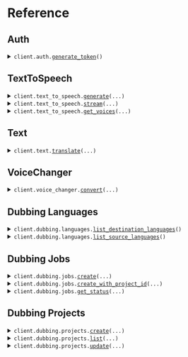 # Reference
## Auth
<details><summary><code>client.auth.<a href="src/murf/auth/client.py">generate_token</a>()</code></summary>
<dl>
<dd>

#### 📝 Description

<dl>
<dd>

<dl>
<dd>

Generates an auth token for authenticating your requests
</dd>
</dl>
</dd>
</dl>

#### 🔌 Usage

<dl>
<dd>

<dl>
<dd>

```python
from murf import Murf

client = Murf(
    api_key="YOUR_API_KEY",
)
client.auth.generate_token()

```
</dd>
</dl>
</dd>
</dl>

#### ⚙️ Parameters

<dl>
<dd>

<dl>
<dd>

**request_options:** `typing.Optional[RequestOptions]` — Request-specific configuration.
    
</dd>
</dl>
</dd>
</dl>


</dd>
</dl>
</details>

## TextToSpeech
<details><summary><code>client.text_to_speech.<a href="src/murf/text_to_speech/client.py">generate</a>(...)</code></summary>
<dl>
<dd>

#### 📝 Description

<dl>
<dd>

<dl>
<dd>

Returns a url to the generated audio file along with other associated properties.
</dd>
</dl>
</dd>
</dl>

#### 🔌 Usage

<dl>
<dd>

<dl>
<dd>

```python
from murf import Murf

client = Murf(
    api_key="YOUR_API_KEY",
)
client.text_to_speech.generate(
    format="MP3",
    sample_rate=44100.0,
    text="Hello, world!",
    voice_id="en-US-natalie",
)

```
</dd>
</dl>
</dd>
</dl>

#### ⚙️ Parameters

<dl>
<dd>

<dl>
<dd>

**text:** `str` — The text that is to be synthesised. e.g. 'Hello there [pause 1s] friend'
    
</dd>
</dl>

<dl>
<dd>

**voice_id:** `str` — Use the GET /v1/speech/voices API to find supported voiceIds. You can use either the voiceId (e.g. en-US-natalie) or just the voice actor's name (e.g. natalie).
    
</dd>
</dl>

<dl>
<dd>

**audio_duration:** `typing.Optional[float]` — This parameter allows specifying the duration (in seconds) for the generated audio. If the value is 0, this parameter will be ignored. Only available for Gen2 model.
    
</dd>
</dl>

<dl>
<dd>

**channel_type:** `typing.Optional[str]` — Valid values: STEREO, MONO
    
</dd>
</dl>

<dl>
<dd>

**encode_as_base_64:** `typing.Optional[bool]` — Set to true to receive audio in response as a Base64 encoded string instead of a url.
    
</dd>
</dl>

<dl>
<dd>

**encoded_as_base_64_with_zero_retention:** `typing.Optional[bool]` — Set to true to receive audio in response as a Base64 encoded string with zero data retention
    
</dd>
</dl>

<dl>
<dd>

**format:** `typing.Optional[str]` — Format of the generated audio file. Valid values: MP3, WAV, FLAC, ALAW, ULAW, PCM, OGG
    
</dd>
</dl>

<dl>
<dd>

**model_version:** `typing.Optional[GenerateSpeechRequestModelVersion]` — Valid values: GEN1, GEN2. Use GEN2 to generate audio using new and advanced model. Outputs from Gen 2 will sound better, but different from the old model
    
</dd>
</dl>

<dl>
<dd>

**multi_native_locale:** `typing.Optional[str]` 

Specifies the language for the generated audio, enabling a voice to speak in multiple languages natively. Only available in the Gen2 model.
Valid values: "en-US", "en-UK", "es-ES", etc. Use the GET /v1/speech/voices endpoint to retrieve the list of available voices and languages.
    
</dd>
</dl>

<dl>
<dd>

**pitch:** `typing.Optional[int]` — Pitch of the voiceover
    
</dd>
</dl>

<dl>
<dd>

**pronunciation_dictionary:** `typing.Optional[typing.Dict[str, PronunciationDetail]]` 

An object used to define custom pronunciations. 

 Example 1: {"live":{"type": "IPA", "pronunciation": "laɪv"}}. 

 Example 2: {"2022":{"type": "SAY_AS", "pronunciation": "twenty twenty two"}}
    
</dd>
</dl>

<dl>
<dd>

**rate:** `typing.Optional[int]` — Speed of the voiceover
    
</dd>
</dl>

<dl>
<dd>

**sample_rate:** `typing.Optional[float]` — Valid values are 8000, 24000, 44100, 48000
    
</dd>
</dl>

<dl>
<dd>

**style:** `typing.Optional[str]` — The voice style to be used for voiceover generation.
    
</dd>
</dl>

<dl>
<dd>

**variation:** `typing.Optional[int]` — Higher values will add more variation in terms of Pause, Pitch, and Speed to the voice. Only available for Gen2 model.
    
</dd>
</dl>

<dl>
<dd>

**word_durations_as_original_text:** `typing.Optional[bool]` — If set to true, the word durations in response will return words as the original input text. (English only)
    
</dd>
</dl>

<dl>
<dd>

**request_options:** `typing.Optional[RequestOptions]` — Request-specific configuration.
    
</dd>
</dl>
</dd>
</dl>


</dd>
</dl>
</details>

<details><summary><code>client.text_to_speech.<a href="src/murf/text_to_speech/client.py">stream</a>(...)</code></summary>
<dl>
<dd>

#### 📝 Description

<dl>
<dd>

<dl>
<dd>

Returns a streaming output of generated audio
</dd>
</dl>
</dd>
</dl>

#### 🔌 Usage

<dl>
<dd>

<dl>
<dd>

```python
from murf import Murf

client = Murf(
    api_key="YOUR_API_KEY",
)
client.text_to_speech.stream()

```
</dd>
</dl>
</dd>
</dl>

#### ⚙️ Parameters

<dl>
<dd>

<dl>
<dd>

**text:** `str` — The text that is to be synthesised. e.g. 'Hello there [pause 1s] friend'
    
</dd>
</dl>

<dl>
<dd>

**voice_id:** `str` — Use the GET /v1/speech/voices API to find supported voiceIds. You can use either the voiceId (e.g. en-US-natalie) or just the voice actor's name (e.g. natalie).
    
</dd>
</dl>

<dl>
<dd>

**channel_type:** `typing.Optional[str]` — Valid values: STEREO, MONO
    
</dd>
</dl>

<dl>
<dd>

**format:** `typing.Optional[str]` — Format of the generated audio file. Valid values: MP3, WAV, PCM
    
</dd>
</dl>

<dl>
<dd>

**multi_native_locale:** `typing.Optional[str]` 

Specifies the language for the generated audio, enabling a voice to speak in multiple languages natively. Only available in the Gen2 model.
Valid values: "en-US", "en-UK", "es-ES", etc. Use the GET /v1/speech/voices endpoint to retrieve the list of available voices and languages.
    
</dd>
</dl>

<dl>
<dd>

**pitch:** `typing.Optional[int]` — Pitch of the voiceover
    
</dd>
</dl>

<dl>
<dd>

**pronunciation_dictionary:** `typing.Optional[typing.Dict[str, PronunciationDetail]]` 

An object used to define custom pronunciations. 

 Example 1: {"live":{"type": "IPA", "pronunciation": "laɪv"}}. 

 Example 2: {"2022":{"type": "SAY_AS", "pronunciation": "twenty twenty two"}}
    
</dd>
</dl>

<dl>
<dd>

**rate:** `typing.Optional[int]` — Speed of the voiceover
    
</dd>
</dl>

<dl>
<dd>

**sample_rate:** `typing.Optional[float]` — Valid values are 8000, 24000, 44100, 48000
    
</dd>
</dl>

<dl>
<dd>

**style:** `typing.Optional[str]` — The voice style to be used for voiceover generation.
    
</dd>
</dl>

<dl>
<dd>

**variation:** `typing.Optional[int]` — Higher values will add more variation in terms of Pause, Pitch, and Speed to the voice. Only available for Gen2 model.
    
</dd>
</dl>

<dl>
<dd>

**request_options:** `typing.Optional[RequestOptions]` — Request-specific configuration. You can pass in configuration such as `chunk_size`, and more to customize the request and response.
    
</dd>
</dl>
</dd>
</dl>


</dd>
</dl>
</details>

<details><summary><code>client.text_to_speech.<a href="src/murf/text_to_speech/client.py">get_voices</a>(...)</code></summary>
<dl>
<dd>

#### 📝 Description

<dl>
<dd>

<dl>
<dd>

Returns a list of available voices for speech synthesis
</dd>
</dl>
</dd>
</dl>

#### 🔌 Usage

<dl>
<dd>

<dl>
<dd>

```python
from murf import Murf

client = Murf(
    api_key="YOUR_API_KEY",
)
client.text_to_speech.get_voices()

```
</dd>
</dl>
</dd>
</dl>

#### ⚙️ Parameters

<dl>
<dd>

<dl>
<dd>

**token:** `typing.Optional[str]` 
    
</dd>
</dl>

<dl>
<dd>

**request_options:** `typing.Optional[RequestOptions]` — Request-specific configuration.
    
</dd>
</dl>
</dd>
</dl>


</dd>
</dl>
</details>

## Text
<details><summary><code>client.text.<a href="src/murf/text/client.py">translate</a>(...)</code></summary>
<dl>
<dd>

#### 🔌 Usage

<dl>
<dd>

<dl>
<dd>

```python
from murf import Murf

client = Murf(
    api_key="YOUR_API_KEY",
)
client.text.translate(
    target_language="es-ES",
    texts=["Hello, world.", "How are you?"],
)

```
</dd>
</dl>
</dd>
</dl>

#### ⚙️ Parameters

<dl>
<dd>

<dl>
<dd>

**target_language:** `str` — The language code for the target translation
    
</dd>
</dl>

<dl>
<dd>

**texts:** `typing.Sequence[str]` — List of texts to translate
    
</dd>
</dl>

<dl>
<dd>

**request_options:** `typing.Optional[RequestOptions]` — Request-specific configuration.
    
</dd>
</dl>
</dd>
</dl>


</dd>
</dl>
</details>

## VoiceChanger
<details><summary><code>client.voice_changer.<a href="src/murf/voice_changer/client.py">convert</a>(...)</code></summary>
<dl>
<dd>

#### 📝 Description

<dl>
<dd>

<dl>
<dd>

Returns a url to the generated audio file along with other associated properties.
</dd>
</dl>
</dd>
</dl>

#### 🔌 Usage

<dl>
<dd>

<dl>
<dd>

```python
from murf import Murf

client = Murf(
    api_key="YOUR_API_KEY",
)
client.voice_changer.convert(
    voice_id="voice_id",
)

```
</dd>
</dl>
</dd>
</dl>

#### ⚙️ Parameters

<dl>
<dd>

<dl>
<dd>

**voice_id:** `str` — Use the GET /v1/speech/voices API to find supported voiceIds. You can use either the voiceId (e.g. en-US-natalie) or just the voice actor's name (e.g. natalie).
    
</dd>
</dl>

<dl>
<dd>

**audio_duration:** `typing.Optional[float]` — This parameter allows specifying the duration (in seconds) for the generated audio. If the value is 0, this parameter will be ignored. Only available for Gen2 model.
    
</dd>
</dl>

<dl>
<dd>

**channel_type:** `typing.Optional[str]` — Valid values: STEREO, MONO
    
</dd>
</dl>

<dl>
<dd>

**encode_output_as_base_64:** `typing.Optional[bool]` — Set to true to receive audio in response as a Base64 encoded string along with a url.
    
</dd>
</dl>

<dl>
<dd>

**file:** `from __future__ import annotations

typing.Optional[core.File]` — See core.File for more documentation
    
</dd>
</dl>

<dl>
<dd>

**file_url:** `typing.Optional[str]` 
    
</dd>
</dl>

<dl>
<dd>

**format:** `typing.Optional[str]` — Format of the generated audio file. Valid values: MP3, WAV, FLAC, ALAW, ULAW
    
</dd>
</dl>

<dl>
<dd>

**multi_native_locale:** `typing.Optional[str]` 

Specifies the language for the generated audio, enabling a voice to speak in multiple languages natively. Only available in the Gen2 model.
Valid values: "en-US", "en-UK", "es-ES", etc.

Use the GET /v1/speech/voices endpoint to retrieve the list of available voices and languages.
    
</dd>
</dl>

<dl>
<dd>

**pitch:** `typing.Optional[int]` — Pitch of the voiceover
    
</dd>
</dl>

<dl>
<dd>

**pronunciation_dictionary:** `typing.Optional[str]` 

A JSON string that defines custom pronunciations for specific words or phrases. Each key is a word or phrase, and its value is an object with `type` and `pronunciation`.

Example 1: '{"live": {"type": "IPA", "pronunciation": "laɪv"}}'

Example 2: '{"2022": {"type": "SAY_AS", "pronunciation": "twenty twenty two"}}'
    
</dd>
</dl>

<dl>
<dd>

**rate:** `typing.Optional[int]` — Speed of the voiceover
    
</dd>
</dl>

<dl>
<dd>

**retain_accent:** `typing.Optional[bool]` — Set to true to retain the original accent of the speaker during voice generation.
    
</dd>
</dl>

<dl>
<dd>

**retain_prosody:** `typing.Optional[bool]` — Indicates whether to retain the original prosody (intonation, rhythm, and stress) of the input voice in the generated output.
    
</dd>
</dl>

<dl>
<dd>

**return_transcription:** `typing.Optional[bool]` — Set to true to include a textual transcription of the generated audio in the response.
    
</dd>
</dl>

<dl>
<dd>

**sample_rate:** `typing.Optional[float]` — Valid values are 8000, 24000, 44100, 48000
    
</dd>
</dl>

<dl>
<dd>

**style:** `typing.Optional[str]` — The voice style to be used for voiceover generation.
    
</dd>
</dl>

<dl>
<dd>

**transcription:** `typing.Optional[str]` — This parameter allows specifying a transcription of the audio clip, which will then be used as input for the voice changer
    
</dd>
</dl>

<dl>
<dd>

**variation:** `typing.Optional[int]` — Higher values will add more variation in terms of Pause, Pitch, and Speed to the voice. Only available for Gen2 model.
    
</dd>
</dl>

<dl>
<dd>

**request_options:** `typing.Optional[RequestOptions]` — Request-specific configuration.
    
</dd>
</dl>
</dd>
</dl>


</dd>
</dl>
</details>

## Dubbing Languages
<details><summary><code>client.dubbing.languages.<a href="src/murf/dubbing/languages/client.py">list_destination_languages</a>()</code></summary>
<dl>
<dd>

#### 🔌 Usage

<dl>
<dd>

<dl>
<dd>

```python
from murf import Murf

client = Murf(
    api_key="YOUR_API_KEY",
)
client.dubbing.languages.list_destination_languages()

```
</dd>
</dl>
</dd>
</dl>

#### ⚙️ Parameters

<dl>
<dd>

<dl>
<dd>

**request_options:** `typing.Optional[RequestOptions]` — Request-specific configuration.
    
</dd>
</dl>
</dd>
</dl>


</dd>
</dl>
</details>

<details><summary><code>client.dubbing.languages.<a href="src/murf/dubbing/languages/client.py">list_source_languages</a>()</code></summary>
<dl>
<dd>

#### 🔌 Usage

<dl>
<dd>

<dl>
<dd>

```python
from murf import Murf

client = Murf(
    api_key="YOUR_API_KEY",
)
client.dubbing.languages.list_source_languages()

```
</dd>
</dl>
</dd>
</dl>

#### ⚙️ Parameters

<dl>
<dd>

<dl>
<dd>

**request_options:** `typing.Optional[RequestOptions]` — Request-specific configuration.
    
</dd>
</dl>
</dd>
</dl>


</dd>
</dl>
</details>

## Dubbing Jobs
<details><summary><code>client.dubbing.jobs.<a href="src/murf/dubbing/jobs/client.py">create</a>(...)</code></summary>
<dl>
<dd>

#### 🔌 Usage

<dl>
<dd>

<dl>
<dd>

```python
from murf import Murf

client = Murf(
    api_key="YOUR_API_KEY",
)
client.dubbing.jobs.create(
    target_locales=["target_locales"],
)

```
</dd>
</dl>
</dd>
</dl>

#### ⚙️ Parameters

<dl>
<dd>

<dl>
<dd>

**target_locales:** `typing.List[str]` — List of target locales
    
</dd>
</dl>

<dl>
<dd>

**file:** `from __future__ import annotations

typing.Optional[core.File]` — See core.File for more documentation
    
</dd>
</dl>

<dl>
<dd>

**file_url:** `typing.Optional[str]` 
    
</dd>
</dl>

<dl>
<dd>

**source_locale:** `typing.Optional[str]` — Source locale
    
</dd>
</dl>

<dl>
<dd>

**webhook_url:** `typing.Optional[str]` 
    
</dd>
</dl>

<dl>
<dd>

**file_name:** `typing.Optional[str]` 
    
</dd>
</dl>

<dl>
<dd>

**priority:** `typing.Optional[JobsCreateRequestPriority]` — Priority of the job. Allowed values: LOW, NORMAL, HIGH
    
</dd>
</dl>

<dl>
<dd>

**webhook_secret:** `typing.Optional[str]` 
    
</dd>
</dl>

<dl>
<dd>

**request_options:** `typing.Optional[RequestOptions]` — Request-specific configuration.
    
</dd>
</dl>
</dd>
</dl>


</dd>
</dl>
</details>

<details><summary><code>client.dubbing.jobs.<a href="src/murf/dubbing/jobs/client.py">create_with_project_id</a>(...)</code></summary>
<dl>
<dd>

#### 🔌 Usage

<dl>
<dd>

<dl>
<dd>

```python
from murf import Murf

client = Murf(
    api_key="YOUR_API_KEY",
)
client.dubbing.jobs.create_with_project_id(
    project_id="project_id",
)

```
</dd>
</dl>
</dd>
</dl>

#### ⚙️ Parameters

<dl>
<dd>

<dl>
<dd>

**project_id:** `str` — Your Project Id
    
</dd>
</dl>

<dl>
<dd>

**file:** `from __future__ import annotations

typing.Optional[core.File]` — See core.File for more documentation
    
</dd>
</dl>

<dl>
<dd>

**file_url:** `typing.Optional[str]` 
    
</dd>
</dl>

<dl>
<dd>

**webhook_url:** `typing.Optional[str]` 
    
</dd>
</dl>

<dl>
<dd>

**file_name:** `typing.Optional[str]` 
    
</dd>
</dl>

<dl>
<dd>

**priority:** `typing.Optional[JobsCreateWithProjectIdRequestPriority]` — Priority of the job. Allowed values: LOW, NORMAL, HIGH
    
</dd>
</dl>

<dl>
<dd>

**webhook_secret:** `typing.Optional[str]` 
    
</dd>
</dl>

<dl>
<dd>

**request_options:** `typing.Optional[RequestOptions]` — Request-specific configuration.
    
</dd>
</dl>
</dd>
</dl>


</dd>
</dl>
</details>

<details><summary><code>client.dubbing.jobs.<a href="src/murf/dubbing/jobs/client.py">get_status</a>(...)</code></summary>
<dl>
<dd>

#### 🔌 Usage

<dl>
<dd>

<dl>
<dd>

```python
from murf import Murf

client = Murf(
    api_key="YOUR_API_KEY",
)
client.dubbing.jobs.get_status(
    job_id="job_id",
)

```
</dd>
</dl>
</dd>
</dl>

#### ⚙️ Parameters

<dl>
<dd>

<dl>
<dd>

**job_id:** `str` 
    
</dd>
</dl>

<dl>
<dd>

**request_options:** `typing.Optional[RequestOptions]` — Request-specific configuration.
    
</dd>
</dl>
</dd>
</dl>


</dd>
</dl>
</details>

## Dubbing Projects
<details><summary><code>client.dubbing.projects.<a href="src/murf/dubbing/projects/client.py">create</a>(...)</code></summary>
<dl>
<dd>

#### 🔌 Usage

<dl>
<dd>

<dl>
<dd>

```python
from murf import Murf

client = Murf(
    api_key="YOUR_API_KEY",
)
client.dubbing.projects.create(
    name="name",
    dubbing_type="AUTOMATED",
    target_locales=["target_locales"],
)

```
</dd>
</dl>
</dd>
</dl>

#### ⚙️ Parameters

<dl>
<dd>

<dl>
<dd>

**name:** `str` — Your Project Name
    
</dd>
</dl>

<dl>
<dd>

**dubbing_type:** `ApiCreateProjectRequestDubbingType` 
    
</dd>
</dl>

<dl>
<dd>

**target_locales:** `typing.Sequence[str]` — List of target locales
    
</dd>
</dl>

<dl>
<dd>

**source_locale:** `typing.Optional[str]` — Source Locale
    
</dd>
</dl>

<dl>
<dd>

**description:** `typing.Optional[str]` 
    
</dd>
</dl>

<dl>
<dd>

**request_options:** `typing.Optional[RequestOptions]` — Request-specific configuration.
    
</dd>
</dl>
</dd>
</dl>


</dd>
</dl>
</details>

<details><summary><code>client.dubbing.projects.<a href="src/murf/dubbing/projects/client.py">list</a>(...)</code></summary>
<dl>
<dd>

#### 🔌 Usage

<dl>
<dd>

<dl>
<dd>

```python
from murf import Murf

client = Murf(
    api_key="YOUR_API_KEY",
)
client.dubbing.projects.list()

```
</dd>
</dl>
</dd>
</dl>

#### ⚙️ Parameters

<dl>
<dd>

<dl>
<dd>

**limit:** `typing.Optional[int]` — Number of Projects in response
    
</dd>
</dl>

<dl>
<dd>

**next:** `typing.Optional[str]` — Next Page Iterator
    
</dd>
</dl>

<dl>
<dd>

**request_options:** `typing.Optional[RequestOptions]` — Request-specific configuration.
    
</dd>
</dl>
</dd>
</dl>


</dd>
</dl>
</details>

<details><summary><code>client.dubbing.projects.<a href="src/murf/dubbing/projects/client.py">update</a>(...)</code></summary>
<dl>
<dd>

#### 🔌 Usage

<dl>
<dd>

<dl>
<dd>

```python
from murf import Murf

client = Murf(
    api_key="YOUR_API_KEY",
)
client.dubbing.projects.update(
    project_id="project_id",
    target_locales=["target_locales"],
)

```
</dd>
</dl>
</dd>
</dl>

#### ⚙️ Parameters

<dl>
<dd>

<dl>
<dd>

**project_id:** `str` 
    
</dd>
</dl>

<dl>
<dd>

**target_locales:** `typing.Sequence[str]` — List of target locales
    
</dd>
</dl>

<dl>
<dd>

**request_options:** `typing.Optional[RequestOptions]` — Request-specific configuration.
    
</dd>
</dl>
</dd>
</dl>


</dd>
</dl>
</details>


